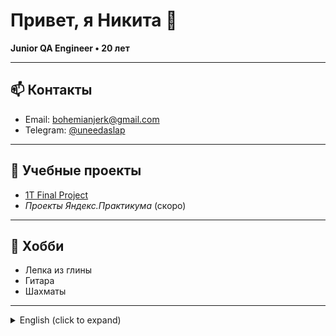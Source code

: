# Привет, я Никита 👋

**Junior QA Engineer • 20 лет**

---

## 📫 Контакты
- Email: bohemianjerk@gmail.com  
- Telegram: [@uneedaslap](https://t.me/uneedaslap)

---

## 🔭 Учебные проекты
- [1T Final Project](https://github.com/uneedaslap/1T_final)  
- *Проекты Яндекс.Практикума* (скоро)

---

## 🎨 Хобби
- Лепка из глины  
- Гитара  
- Шахматы

---

<details>
  <summary>English (click to expand)</summary>

  # Hi, I’m Nikita 👋

  **Junior QA Engineer • 20 years old**

  ---

  ## 📫 Contact
  - Email: bohemianjerk@gmail.com  
  - Telegram: [@uneedaslap](https://t.me/uneedaslap)

  ---

  ## 🔭 Studies
  - [1T Final Project](https://github.com/uneedaslap/1T_final)  
  - *Yandex Practicum projects* (coming soon)

  ---

  ## 🎨 Hobbies
  - Clay sculpting  
  - Guitar  
  - Chess

</details>

